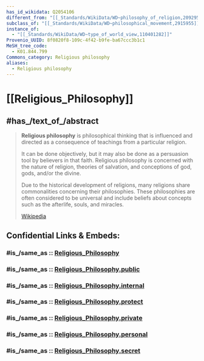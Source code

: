 ```yaml
---
has_id_wikidata: Q2054106
different_from: "[[_Standards/WikiData/WD~philosophy_of_religion,209295]]"
subclass_of: "[[_Standards/WikiData/WD~philosophical_movement,2915955]]"
instance_of:
  - "[[_Standards/WikiData/WD~type_of_world_view,110401282]]"
Provenio_UUID: 8f0820f8-109c-4f42-b9fe-ba67ccc3b1c1
MeSH_tree_code:
  - K01.844.799
Commons_category: Religious philosophy
aliases:
  - Religious philosophy
---
```


# [[Religious_Philosophy]] 

## #has_/text_of_/abstract 

> **Religious philosophy** is philosophical thinking 
> that is influenced and directed as a consequence of teachings from a particular religion. 
> 
> It can be done objectively, 
> but it may also be done as a persuasion tool by believers in that faith. 
> Religious philosophy is concerned with the nature of religion, theories of salvation, 
> and conceptions of god, gods, and/or the divine.
>
> Due to the historical development of religions, 
> many religions share commonalities concerning their philosophies. 
> These philosophies are often considered to be universal 
> and include beliefs about concepts such as the afterlife, souls, and miracles.
>
> [Wikipedia](https://en.wikipedia.org/wiki/Religious%20philosophy)


## Confidential Links & Embeds: 

### #is_/same_as :: [Religious_Philosophy](Religious_Philosophy.md) 

### #is_/same_as :: [Religious_Philosophy.public](/_public/bio/People/Philosopher/Religious_Philosophy.public.md) 

### #is_/same_as :: [Religious_Philosophy.internal](/_internal/bio/People/Philosopher/Religious_Philosophy.internal.md) 

### #is_/same_as :: [Religious_Philosophy.protect](/_protect/bio/People/Philosopher/Religious_Philosophy.protect.md) 

### #is_/same_as :: [Religious_Philosophy.private](/_private/bio/People/Philosopher/Religious_Philosophy.private.md) 

### #is_/same_as :: [Religious_Philosophy.personal](/_personal/bio/People/Philosopher/Religious_Philosophy.personal.md) 

### #is_/same_as :: [Religious_Philosophy.secret](/_secret/bio/People/Philosopher/Religious_Philosophy.secret.md)

